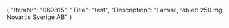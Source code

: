 {
  "ItemNr": "069815",
  "Title": "test",
  "Description": "Lamisil, tablett 250 mg Novartis Sverige AB"
}